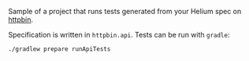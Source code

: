 Sample of a project that runs tests generated from your Helium spec on [httpbin](http://httpbin.org).

Specification is written in `httpbin.api`.
Tests can be run with `gradle`:

```bash
./gradlew prepare runApiTests
```
